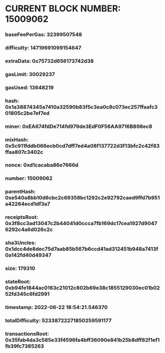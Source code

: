 # CURRENT BLOCK NUMBER: 15009062

### baseFeePerGas: 32399507548
### difficulty: 14719691099154647
### extraData: 0x75732d656173742d38
### gasLimit: 30029237
### gasUsed: 13648219
### hash: 0x1a38874345a7410a32590b83f5c3ea0c8c073ec257ffaafc301805c2be7ef7ed
### miner: 0xEA674fdDe714fd979de3EdF0F56AA9716B898ec8
### mixHash: 0x5c911fddb066ecb0cd7dff7ed4a08f137722d3f13bfc2c42f83ffaa807c3402c
### nonce: 0xd1cacaba86e7666d
### number: 15009062
### parentHash: 0xe540a8bb10d6cbc2c69358bc1292c2e92792caed9ffd7b951a42264ecd1df3a7
### receiptsRoot: 0x3f8cc3ad13047c2b44041d0ccca7fb169dc17cea1927d90476292c4a6d026c2c
### sha3Uncles: 0x1dcc4de8dec75d7aab85b567b6ccd41ad312451b948a7413f0a142fd40d49347
### size: 179310
### stateRoot: 0xb94fe1844ac0163c21012c802b69e38c1855129030ec01b0252fd345c6fd2991
### timestamp: 2022-06-22 18:54:21.546370
### totalDifficulty: 52338722271850259591177
### transactionsRoot: 0x35fab4da3c585e33f4596fa4bff36090e841b25b8dff82f1ef1fb39fc7385263
